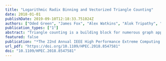 ```yaml
---
title: "Logarithmic Radix Binning and Vectorized Triangle Counting"
date: 2018-01-01
publishDate: 2019-09-10T12:18:33.751024Z
authors: ["Oded Green", "James Fox", "Alex Watkins", "Alok Tripathy", "Kasimir Gabert", "Euna Kim", "Xiaojing An", "Kumar Aatish", "David A. Bader"]
publication_types: ["1"]
abstract: "Triangle counting is a building block for numerous graph applications and given the fact that graphs continue to grow in size, its scalability is important. As such, numerous algorithms have been designed for triangle counting - some of which are compute-bound rather than memory bound. Even for compute-bound algorithms, one of the key challenges is the limited control flow available on the processor. This is in-part due to the high dependency between the control flow, input data, and limited utilization of vector instructions. Not surprising, compilers are not always able to detect these data dependencies and vectorize the algorithms. Using the branch-avoiding model we show to remove control flow restrictions by replacing branches with an equivalent set of arithmetic operations. More so, we show how these can be vectorized using Intel's AVX-512 instruction set and that our new vectorized algorithms are 2×-5× faster than scalar counterparts. We also present a new load balancing method, Logarithmic Radix Binning (LRB) that ensures that threads and the vector data lanes execute a near equal amount of work at any given time. Altogether, our algorithm outperforms several 2017 HPEC Graph Challenge Champions such as the KOKKOS framework and a GPU based algorithm by anywhere from 1.5× and up to 14×."
featured: false
publication: "*The 22nd Annual IEEE High Performance Extreme Computing Conference, HPEC 2018, Waltham, MA, USA, September 25-27, 2018*"
url_pdf: "https://doi.org/10.1109/HPEC.2018.8547581"
doi: "10.1109/HPEC.2018.8547581"
---
```


